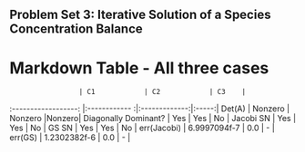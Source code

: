 ## Problem Set 3: Iterative Solution of a Species Concentration Balance

# Markdown Table - All three cases

                     | C1            | C2            | C3    |
:------------------: |:------------ :|:-------------:|:-----:|
Det(A)               | Nonzero       | Nonzero       |Nonzero|
Diagonally Dominant? | Yes           | Yes           | No    |
Jacobi SN            | Yes           | Yes           | No    |
GS SN                | Yes           | Yes           | No    |
err(Jacobi)          | 6.9997094f-7  | 0.0           | -     |
err(GS)              | 1.2302382f-6  | 0.0           | -     |
